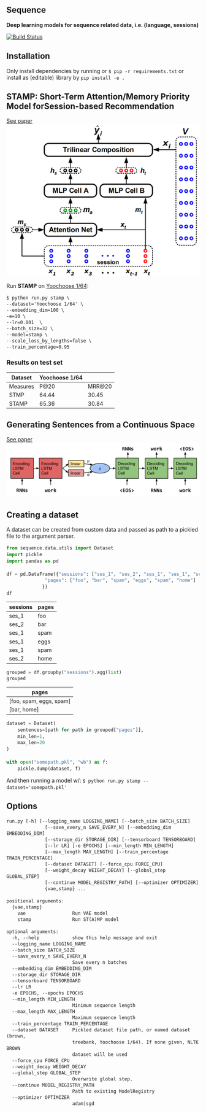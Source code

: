 Sequence
----------
**Deep learning models for sequence related data, i.e. (language, sessions)**

[![Build Status](https://travis-ci.org/ritchie46/sequence.svg?branch=master)](https://travis-ci.org/ritchie46/sequence)

## Installation

Only install dependencies by running or `$ pip -r requirements.txt` or install as (editable) library by `pip install -e .`


## STAMP: Short-Term Attention/Memory Priority Model forSession-based Recommendation
[See paper](https://www.kdd.org/kdd2018/accepted-papers/view/stamp-short-term-attentionmemory-priority-model-for-session-based-recommend)
![stamp model](img/stamp.png)

Run **STAMP** on [Yoochoose 1/64](https://2015.recsyschallenge.com/): 

```
$ python run.py stamp \
--dataset='Yoochoose 1/64' \
--embedding_dim=100 \
-e=10 \
--lr=0.001  \
--batch_size=32 \
--model=stamp \
--scale_loss_by_lengths=false \
--train_percentage=0.95
 ```
 
 ### Results on test set
 
| Dataset  | Yoochoose 1/64 |        |
|----------|----------------|--------|
| Measures | P@20           | MRR@20 |
| STMP     | 64.44          | 30.45  |
| STAMP    | 65.36          | 30.84  |


## Generating Sentences from a Continuous Space
[See paper](https://arxiv.org/pdf/1511.06349.pdf)
![vae_model](img/vae.png)

## Creating a dataset
A dataset can be created from custom data and passed as path to a pickled file to the argument parser.

```python
from sequence.data.utils import Dataset
import pickle
import pandas as pd

df = pd.DataFrame({"sessions": ["ses_1", "ses_2", "ses_1", "ses_1", "ses_1", "ses_2"],
              "pages": ["foo", "bar", "spam", "eggs", "spam", "home"]
             })
df
```

|sessions|pages|
|--- |--- |
|ses_1|foo|
|ses_2|bar|
|ses_1|spam|
|ses_1|eggs|
|ses_1|spam|
|ses_2|home|

```python
grouped = df.groupby("sessions").agg(list)
grouped
```

|pages|
|--- |
|[foo, spam, eggs, spam]|
|[bar, home]|

```python
dataset = Dataset(
    sentences=[path for path in grouped["pages"]],
    min_len=1,
    max_len=20
)

with open("somepath.pkl", "wb") as f:
    pickle.dump(dataset, f)
```

And then running a model w/: `$ python run.py stamp --dataset='somepath.pkl'`

## Options

```text
run.py [-h] [--logging_name LOGGING_NAME] [--batch_size BATCH_SIZE]
              [--save_every_n SAVE_EVERY_N] [--embedding_dim EMBEDDING_DIM]
              [--storage_dir STORAGE_DIR] [--tensorboard TENSORBOARD]
              [--lr LR] [-e EPOCHS] [--min_length MIN_LENGTH]
              [--max_length MAX_LENGTH] [--train_percentage TRAIN_PERCENTAGE]
              [--dataset DATASET] [--force_cpu FORCE_CPU]
              [--weight_decay WEIGHT_DECAY] [--global_step GLOBAL_STEP]
              [--continue MODEL_REGISTRY_PATH] [--optimizer OPTIMIZER]
              {vae,stamp} ...

positional arguments:
  {vae,stamp}
    vae                 Run VAE model
    stamp               Run ST(A)MP model

optional arguments:
  -h, --help            show this help message and exit
  --logging_name LOGGING_NAME
  --batch_size BATCH_SIZE
  --save_every_n SAVE_EVERY_N
                        Save every n batches
  --embedding_dim EMBEDDING_DIM
  --storage_dir STORAGE_DIR
  --tensorboard TENSORBOARD
  --lr LR
  -e EPOCHS, --epochs EPOCHS
  --min_length MIN_LENGTH
                        Minimum sequence length
  --max_length MAX_LENGTH
                        Maximum sequence length
  --train_percentage TRAIN_PERCENTAGE
  --dataset DATASET     Pickled dataset file path, or named dataset (brown,
                        treebank, Yoochoose 1/64). If none given, NLTK BROWN
                        dataset will be used
  --force_cpu FORCE_CPU
  --weight_decay WEIGHT_DECAY
  --global_step GLOBAL_STEP
                        Overwrite global step.
  --continue MODEL_REGISTRY_PATH
                        Path to existing ModelRegistry
  --optimizer OPTIMIZER
                        adam|sgd

```